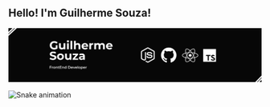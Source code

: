 ## Hello! I'm Guilherme Souza!
<img src='./assets/GithubProfile.png' alt='Carta de apresentação, contêm as seguintes informações, nome: Guilherme Souza, Profissão: Desenvolvedor Front-end, Tecnologias utilizadas: NodeJs, Git, React, Typescript'>



![Snake animation](https://github.com/guilherme-galvao-souza/guilherme-galvao-souza/blob/output/github-contribution-grid-snake.svg)

